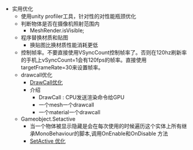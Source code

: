 *   实用优化
    *   使用unity profiler工具，针对性的对性能瓶颈优化
    *   判断物体是否在摄像机照射范围内
        *   MeshRender.isVisible;
    *   程序替换材质和贴图
        *   换贴图比换材质性能消耗更低
    *   控制帧率。不要直接使用VSyncCount控制帧率了。否则在120hz刷新率的手机上vSyncCount=1会有120fps的帧率。直接使用targetFrameRate=30来设置帧率。
    *   drawcall优化
        *   [DrawCall优化](https://blog.csdn.net/qq_14939027/article/details/54708264?utm_medium=distribute.pc_relevant.none-task-blog-2~default~baidujs_title~default-0.control&spm=1001.2101.3001.4242)
        *   介绍
            *   DrawCall : CPU发送渲染命令给GPU
            *   一个mesh一个drawcall
            *   一个material一个drawcall
    *   Gameobject.Setactive
        *   当一个物体被显示隐藏是会在每次使用的时候遍历这个实体上所有继承MonoBehaviour的脚本,调用OnEnable和OnDisable 方法
        *   [SetActive 优化](https://blog.csdn.net/u014746275/article/details/88363275)